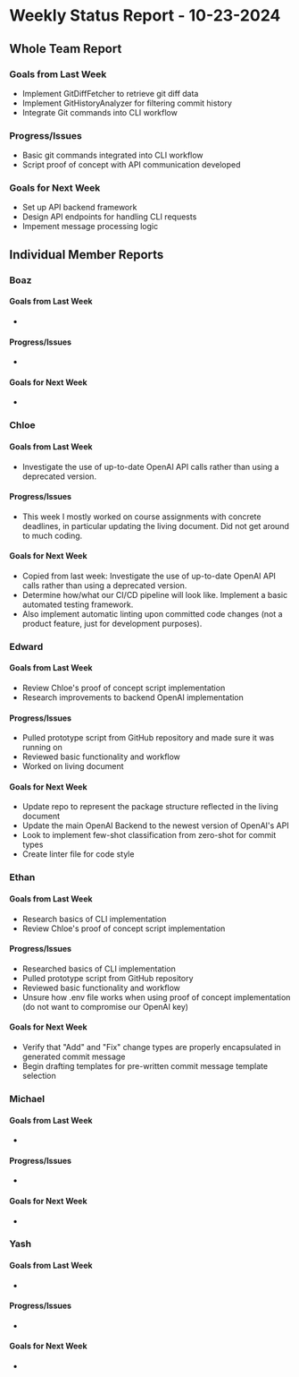 # Weekly Status Report - 10-23-2024

## Whole Team Report

### Goals from Last Week
- Implement GitDiffFetcher to retrieve git diff data
- Implement GitHistoryAnalyzer for filtering commit history
- Integrate Git commands into CLI workflow

### Progress/Issues
- Basic git commands integrated into CLI workflow
- Script proof of concept with API communication developed

### Goals for Next Week
- Set up API backend framework
- Design API endpoints for handling CLI requests
- Impement message processing logic

## Individual Member Reports

### Boaz

#### Goals from Last Week
- 

#### Progress/Issues
-

#### Goals for Next Week
-

### Chloe

#### Goals from Last Week
- Investigate the use of up-to-date OpenAI API calls rather than using a deprecated version.

#### Progress/Issues
- This week I mostly worked on course assignments with concrete deadlines, in particular updating the living document. Did not get around to much coding.

#### Goals for Next Week
- Copied from last week: Investigate the use of up-to-date OpenAI API calls rather than using a deprecated version.
- Determine how/what our CI/CD pipeline will look like. Implement a basic automated testing framework.
- Also implement automatic linting upon committed code changes (not a product feature, just for development purposes).

### Edward

#### Goals from Last Week
- Review Chloe's proof of concept script implementation 
- Research improvements to backend OpenAI implementation

#### Progress/Issues
- Pulled prototype script from GitHub repository and made sure it was running on 
- Reviewed basic functionality and workflow
- Worked on living document 

#### Goals for Next Week
- Update repo to represent the package structure reflected in the living document
- Update the main OpenAI Backend to the newest version of OpenAI's API 
- Look to implement few-shot classification from zero-shot for commit types
- Create linter file for code style 

### Ethan

#### Goals from Last Week
- Research basics of CLI implementation
- Review Chloe's proof of concept script implementation

#### Progress/Issues
- Researched basics of CLI implementation
- Pulled prototype script from GitHub repository
- Reviewed basic functionality and workflow
- Unsure how .env file works when using proof of concept implementation (do not want to compromise our OpenAI key)

#### Goals for Next Week
- Verify that "Add" and "Fix" change types are properly encapsulated in generated commit message
- Begin drafting templates for pre-written commit message template selection

### Michael

#### Goals from Last Week
- 

#### Progress/Issues
-

#### Goals for Next Week
-

### Yash

#### Goals from Last Week
- 

#### Progress/Issues
-

#### Goals for Next Week
-
